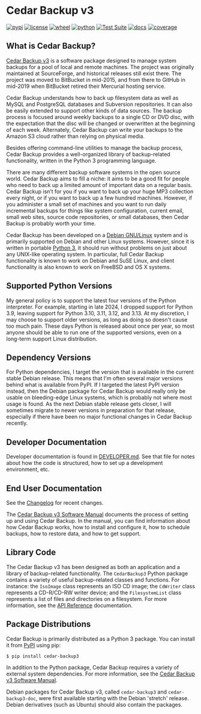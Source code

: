 # Cedar Backup v3

[![pypi](https://img.shields.io/pypi/v/cedar-backup3.svg)](https://pypi.org/project/cedar-backup3/)
[![license](https://img.shields.io/github/license/pronovic/cedar-backup3)](https://github.com/pronovic/cedar-backup3/blob/main/LICENSE)
[![wheel](https://img.shields.io/pypi/wheel/cedar-backup3.svg)](https://pypi.org/project/cedar-backup3/)
[![python](https://img.shields.io/pypi/pyversions/cedar-backup3.svg)](https://pypi.org/project/cedar-backup3/)
[![Test Suite](https://github.com/pronovic/cedar-backup3/workflows/Test%20Suite/badge.svg)](https://github.com/pronovic/cedar-backup3/actions?query=workflow%3A%22Test+Suite%22)
[![docs](https://readthedocs.org/projects/cedar-backup3/badge/?version=stable&style=flat)](https://cedar-backup3.readthedocs.io/en/stable/)
[![coverage](https://coveralls.io/repos/github/pronovic/cedar-backup3/badge.svg?branch=main)](https://coveralls.io/github/pronovic/cedar-backup3?branch=main)

## What is Cedar Backup?

[Cedar Backup v3](https://pypi.org/project/cedar-backup3/) is a software
package designed to manage system backups for a pool of local and remote
machines. The project was originally maintained at SourceForge, and historical
releases still exist there. The project was moved to BitBucket in mid-2015, and
from there to GitHub in mid-2019 when BitBucket retired their Mercurial hosting
service.

Cedar Backup understands how to back up filesystem data as well as MySQL and
PostgreSQL databases and Subversion repositories. It can also be easily extended 
to support other kinds of data sources.  The backup process is focused around 
weekly backups to a single CD or DVD disc, with the expectation that the disc 
will be changed or overwritten at the beginning of each week. Alternately, 
Cedar Backup can write your backups to the Amazon S3 cloud rather than relying 
on physical media.

Besides offering command-line utilities to manage the backup process, Cedar
Backup provides a well-organized library of backup-related functionality,
written in the Python 3 programming language.

There are many different backup software systems in the open source world.
Cedar Backup aims to fill a niche: it aims to be a good fit for people who need
to back up a limited amount of important data on a regular basis. Cedar Backup
isn’t for you if you want to back up your huge MP3 collection every night, or
if you want to back up a few hundred machines.  However, if you administer a
small set of machines and you want to run daily incremental backups for things
like system configuration, current email, small web sites, source code
repositories, or small databases, then Cedar Backup is probably worth your
time.

Cedar Backup has been developed on a [Debian GNU/Linux](http://www.debian.org/) system 
and is primarily supported on Debian and other Linux systems.  However, since it is written 
in portable [Python 3](http://www.python.org), it should run without problems on
just about any UNIX-like operating system. In particular, full Cedar
Backup functionality is known to work on Debian and SuSE Linux, and client 
functionality is also known to work on FreeBSD and OS X systems.

## Supported Python Versions

My general policy is to support the latest four versions of the Python
interpreter.  For example, starting in late 2024, I dropped support for Python
3.9, leaving support for Python 3.10, 3.11, 3.12, and 3.13.  At my discretion, I
may choose to support older versions, as long as doing so doesn't cause too
much pain.  These days Python is released about once per year, so most anyone
should be able to run one of the supported versions, even on a long-term
support Linux distribution.

## Dependency Versions

For Python dependencies, I target the version that is available in the current
stable Debian release.  This means that I'm often several major versions behind
what is available from PyPI.  If I targeted the latest PyPI version instead,
then the Debian package for Cedar Backup would really only be usable on
bleeding-edge Linux systems, which is probably not where most usage is found.
As the next Debian stable release gets closer, I will sometimes migrate to
newer versions in preparation for that release, especially if there have been
no major functional changes in Cedar Backup recently.

## Developer Documentation

Developer documentation is found in [DEVELOPER.md](DEVELOPER.md).  See that
file for notes about how the code is structured, how to set up a development
environment, etc.

## End User Documentation

See the [Changelog](https://github.com/pronovic/cedar-backup3/blob/main/Changelog) for
recent changes.

The [Cedar Backup v3 Software Manual](https://cedar-backup3.readthedocs.io/en/stable/manual/index.html) documents 
the process of setting up and using Cedar Backup.  In the manual, you can find
information about how Cedar Backup works, how to install and configure it, how
to schedule backups, how to restore data, and how to get support.

## Library Code

The Cedar Backup v3 has been designed as both an application and a
library of backup-related functionality.  The `CedarBackup3` Python 
package contains a variety of useful backup-related classes and functions.  For
instance: the `IsoImage` class represents an ISO CD image;
the `CdWriter` class represents a CD-R/CD-RW writer device; and the
`FilesystemList` class represents a list of files and directories on a
filesystem.  For more information, see 
the [API Reference](https://cedar-backup3.readthedocs.io/en/stable/autoapi/index.html) documentation.

## Package Distributions

Cedar Backup is primarily distributed as a Python 3 package.  You can install
it from [PyPI](https://pypi.org/project/cedar-backup3/) using pip:

```
$ pip install cedar-backup3
```

In addition to the Python package, Cedar Backup requires a variety of external 
system dependencies.  For more information, see 
the [Cedar Backup v3 Software Manual](https://cedar-backup3.readthedocs.io/en/stable/manual/install.html#installing-the-python-package).

Debian packages for Cedar Backup v3, called `cedar-backup3` and
`cedar-backup3-doc`, were first available starting with the Debian 'stretch'
release.  Debian derivatives (such as Ubuntu) should also contain the packages.

